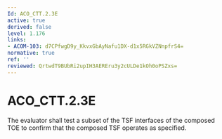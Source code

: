 ```yaml
---
Id: ACO_CTT.2.3E
active: true
derived: false
level: 1.176
links:
- ACOM-103: d7CPfwgD9y_KkvxGbAyNafu1DX-d1x5RGkVZNnpfrS4=
normative: true
ref: ''
reviewed: QrtwdT9BUbRi2upIH3AEREru3y2cULDe1kOh0oPSZxs=
---
```


# ACO_CTT.2.3E

The evaluator shall test a subset of the TSF interfaces of the composed TOE to confirm that the composed TSF operates as specified.